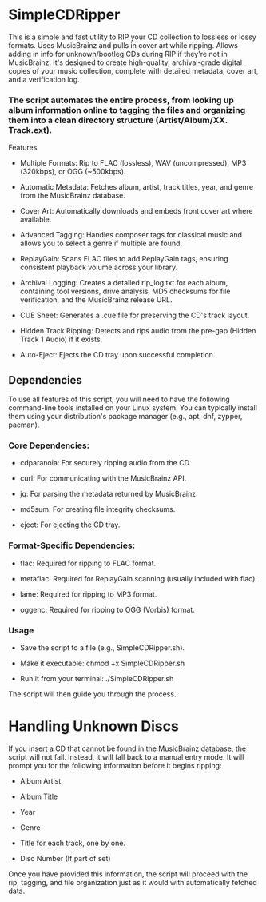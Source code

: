 # SimpleCDRipper

This is a simple and fast utility to RIP your CD collection to lossless or lossy formats. Uses MusicBrainz and pulls in cover art while ripping. Allows adding in info for unknown/bootleg CDs during RIP if they're not in MusicBrainz. It's designed to create high-quality, archival-grade digital copies of your music collection, complete with detailed metadata, cover art, and a verification log.

### The script automates the entire process, from looking up album information online to tagging the files and organizing them into a clean directory structure (Artist/Album/XX. Track.ext).
Features

- Multiple Formats: Rip to FLAC (lossless), WAV (uncompressed), MP3 (320kbps), or OGG (~500kbps).

- Automatic Metadata: Fetches album, artist, track titles, year, and genre from the MusicBrainz database.

- Cover Art: Automatically downloads and embeds front cover art where available.

- Advanced Tagging: Handles composer tags for classical music and allows you to select a genre if multiple are found.

- ReplayGain: Scans FLAC files to add ReplayGain tags, ensuring consistent playback volume across your library.

- Archival Logging: Creates a detailed rip_log.txt for each album, containing tool versions, drive analysis, MD5 checksums for file verification, and the MusicBrainz release URL.

- CUE Sheet: Generates a .cue file for preserving the CD's track layout.

- Hidden Track Ripping: Detects and rips audio from the pre-gap (Hidden Track 1 Audio) if it exists.

- Auto-Eject: Ejects the CD tray upon successful completion.

## Dependencies

To use all features of this script, you will need to have the following command-line tools installed on your Linux system. You can typically install them using your distribution's package manager (e.g., apt, dnf, zypper, pacman).

### Core Dependencies:

- cdparanoia: For securely ripping audio from the CD.

- curl: For communicating with the MusicBrainz API.

- jq: For parsing the metadata returned by MusicBrainz.

- md5sum: For creating file integrity checksums.

- eject: For ejecting the CD tray.

### Format-Specific Dependencies:

- flac: Required for ripping to FLAC format.

- metaflac: Required for ReplayGain scanning (usually included with flac).

- lame: Required for ripping to MP3 format.

- oggenc: Required for ripping to OGG (Vorbis) format.

### Usage

- Save the script to a file (e.g., SimpleCDRipper.sh).

- Make it executable: chmod +x SimpleCDRipper.sh

- Run it from your terminal: ./SimpleCDRipper.sh

The script will then guide you through the process.

# Handling Unknown Discs

If you insert a CD that cannot be found in the MusicBrainz database, the script will not fail. Instead, it will fall back to a manual entry mode. It will prompt you for the following information before it begins ripping:

- Album Artist

- Album Title

- Year

- Genre

- Title for each track, one by one.

- Disc Number (If part of set)

Once you have provided this information, the script will proceed with the rip, tagging, and file organization just as it would with automatically fetched data.

